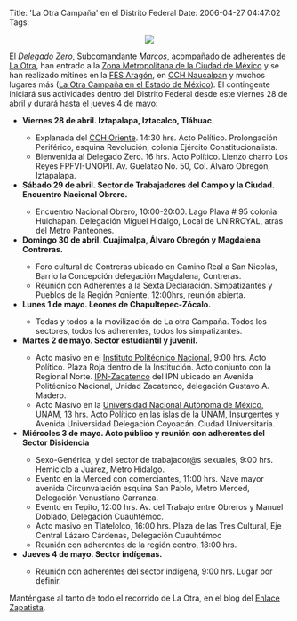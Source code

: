 Title: 'La Otra Campaña' en el Distrito Federal
Date: 2006-04-27 04:47:02
Tags: 

<p align="center"><img src="http://espora.org/~sartaguda/laotra/containerright-image.jpg"/></p>
<p>
El <em>Delegado Zero</em>, Subcomandante <em>Marcos</em>, acompañado de adherentes de <a target="_blank" href="http://www.jornada.unam.mx/laotra/">La Otra</a>, han entrado a la <a target="_blank" href="http://es.wikipedia.org/wiki/Zona_Metropolitana_de_la_Ciudad_de_M%C3%A9xico">Zona Metropolitana de la Ciudad de México</a> y se han realizado mítines en la <a target="_blank" href="http://www.aragon.unam.mx/">FES Aragón</a>, en <a target="_blank" href="http://www.cch-naucalpan.unam.mx/">CCH Naucalpan</a> y muchos lugares más (<a target="_blank" href="http://laotra.edomex.8k.com/">La Otra Campaña en el Estado de México</a>). El contingente iniciará sus actividades dentro del Distrito Federal desde este viernes 28 de abril y durará hasta el jueves 4 de mayo:
</p>
<ul>
<li><strong>Viernes 28 de abril. Iztapalapa, Iztacalco, Tláhuac.</strong></li>
<ul>
<li>Explanada del <a target="_blank" href="http://www.cch-oriente.unam.mx/">CCH Oriente</a>. 14:30 hrs. Acto Político. Prolongación Periférico, esquina Revolución, colonia Ejército Constitucionalista.</li>
<li>Bienvenida al Delegado Zero. 16 hrs. Acto Político. Lienzo charro Los Reyes FPFVI-UNOPII. Av. Guelatao No. 50, Col. Álvaro Obregón, Iztapalapa.</li>
</ul>
<li><strong>Sábado 29 de abril. Sector de Trabajadores del Campo y la Ciudad. Encuentro Nacional Obrero.</strong></li>
<ul>
<li>Encuentro Nacional Obrero, 10:00-20:00. Lago Plava # 95 colonia Huichapan. Delegación Miguel Hidalgo, Local de UNIRROYAL, atrás del Metro Panteones.</li>
</ul>
<li><strong>Domingo 30 de abril. Cuajimalpa, Álvaro Obregón y Magdalena Contreras.</strong></li>
<ul>
<li>Foro cultural de Contreras ubicado en Camino Real a San Nicolás, Barrio la Concepción delegación Magdalena, Contreras.</li>
<li>Reunión con Adherentes a la Sexta Declaración. Simpatizantes y Pueblos de la Región Poniente, 12:00hrs, reunión abierta.</li>
</ul>
<li><strong>Lunes 1 de mayo. Leones de Chapultepec-Zócalo.</strong></li>
<ul>
<li>Todas y todos a la movilización de La otra Campaña. Todos los sectores, todos los adherentes, todos los simpatizantes.</li>
</ul>
<li><strong>Martes 2 de mayo. Sector estudiantil y juvenil.</strong></li>
<ul>
<li>Acto masivo en el <a target="_blank" href="http://www.ipn.mx">Instituto Politécnico Nacional</a>, 9:00 hrs. Acto Político. Plaza Roja dentro de la Institución. Acto conjunto con la Regional Norte. <a target="_blank" href="http://www.esimez.ipn.mx/">IPN-Zacatenco</a> del IPN ubicado en Avenida Politécnico Nacional, Unidad Zacatenco, delegación
Gustavo A. Madero.</li>
<li>Acto Masivo en la <a target="_blank" href="http://www.unam.mx">Universidad Nacional Autónoma de México, UNAM</a>, 13 hrs. Acto Político en las islas de la UNAM, Insurgentes y Avenida Universidad Delegación Coyoacán. Ciudad Universitaria.</li>
</ul>
<li><strong>Miércoles 3 de mayo. Acto público y reunión con adherentes del Sector Disidencia</strong></li>
<ul>
<li>Sexo-Genérica, y del sector de trabajador@s sexuales, 9:00 hrs. Hemiciclo a Juárez, Metro Hidalgo.</li>
<li>Evento en la Merced con comerciantes, 11:00 hrs. Nave mayor avenida Circunvalación esquina San Pablo, Metro Merced, Delegación Venustiano Carranza.</li>
<li>Evento en Tepito, 12:00 hrs. Av. del Trabajo entre Obreros y Manuel Doblado, Delegación Cuauhtémoc.</li>
<li>Acto masivo en Tlatelolco, 16:00 hrs. Plaza de las Tres Cultural, Eje Central Lázaro Cárdenas, Delegación Cuauhtémoc</li>
<li>Reunión con adherentes de la región centro, 18:00 hrs.</li>
</ul>
<li><strong>Jueves 4 de mayo. Sector indígenas.</strong></li>
<ul>
<li>Reunión con adherentes del sector indígena, 9:00 hrs. Lugar por definir.</li>
</ul>
</ul>
<p>
Manténgase al tanto de todo el recorrido de La Otra, en el blog del <a target="_blank" href="http://www.esimez.ipn.mx/">Enlace Zapatista</a>. </p>
